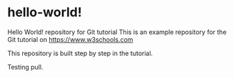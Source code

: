 # hello-world!

Hello World! repository for Git tutorial
This is an example repository for the Git tutorial on https://www.w3schools.com

This repository is built step by step in the tutorial.

Testing pull.
